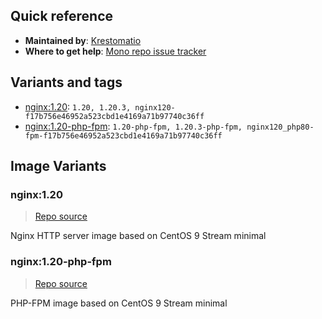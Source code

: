## Quick reference
- **Maintained by**:
[Krestomatio](https://github.com/krestomatio)
- **Where to get help**:
[Mono repo issue tracker](https://github.com/krestomatio/container_builder/issues)

## Variants and tags
- [nginx:1.20](#nginx120): `1.20, 1.20.3, nginx120-f17b756e46952a523cbd1e4169a71b97740c36ff`
- [nginx:1.20-php-fpm](#nginx120-php-fpm): `1.20-php-fpm, 1.20.3-php-fpm, nginx120_php80-fpm-f17b756e46952a523cbd1e4169a71b97740c36ff`


## Image Variants
### nginx:1.20
> [Repo source](https://github.com/krestomatio/container_builder/tree/master/nginx/nginx120)

Nginx HTTP server image based on CentOS 9 Stream minimal

### nginx:1.20-php-fpm
> [Repo source](https://github.com/krestomatio/container_builder/tree/master/nginx/nginx120_php80-fpm)

PHP-FPM image based on CentOS 9 Stream minimal

